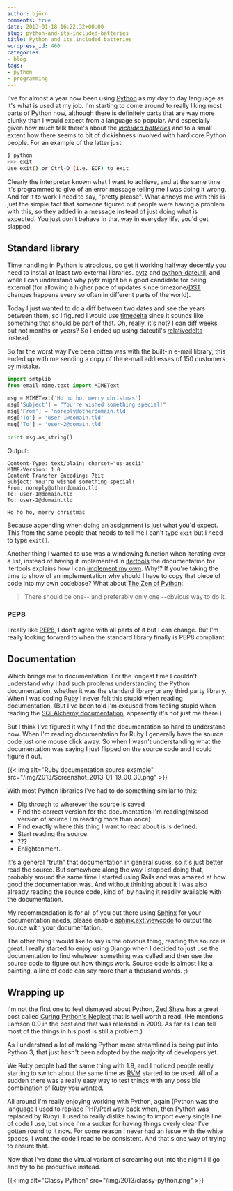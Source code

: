 ```yaml
---
author: björn
comments: true
date: 2013-01-18 16:22:32+00:00
slug: python-and-its-included-batteries
title: Python and its included batteries
wordpress_id: 460
categories:
- blog
tags:
- python
- programming
---
```


I've for almost a year now been using [Python] as my day to day language as it's
what is used at my job. I'm starting to come around to really liking most parts
of Python now, although there is definitely parts that are way more clunky than
I would expect from a language so popular. And especially given how much talk
there's about the _[included batteries]_ and to a small extent how there seems
to bit of dickishness involved with hard core Python people. For an example of
the latter just:

```bash
$ python  
>>> exit  
Use exit() or Ctrl-D (i.e. EOF) to exit
```

Clearly the interpreter known what I want to achieve, and at the same time it's
programmed to give of an error message telling me I was doing it wrong. And for
it to work I need to say, "pretty please". What annoys me with this is just the
simple fact that someone figured out people were having a problem with this, so
they added in a message instead of just doing what is expected. You just don't
behave in that way in everyday life, you'd get slapped.

## Standard library

Time handling in Python is atrocious, do get it working halfway decently you
need to install at least two external libraries. [pytz] and [python-dateutil],
and while I can understand why pytz might be a good candidate for being external
(for allowing a higher pace of updates since timezone/[DST] changes happens
every so often in different parts of the world).

Today I just wanted to do a diff between two dates and see the years between
them, so I figured I would use [timedelta] since it sounds like something that
should be part of that. Oh, really, it's not? I can diff weeks but not months or
years? So I ended up using dateutil's [relativedelta] instead.

So far the worst way I've been bitten was with the built-in e-mail library, this
ended up with me sending a copy of the e-mail addresses of 150 customers by
mistake.

```python
import smtplib
from email.mime.text import MIMEText
  
msg = MIMEText('Ho ho ho, merry christmas')
msg['Subject'] = "You're wished something special!"
msg['From'] = 'noreply@otherdomain.tld'
msg['To'] = 'user-1@domain.tld'
msg['To'] = 'user-2@domain.tld'
  
print msg.as_string()
```

Output:

```plain
Content-Type: text/plain; charset="us-ascii"
MIME-Version: 1.0
Content-Transfer-Encoding: 7bit
Subject: You're wished something special!
From: noreply@otherdomain.tld
To: user-1@domain.tld
To: user-2@domain.tld
   
Ho ho ho, merry christmas
```

Because appending when doing an assignment is just what you'd expect. This from
the same people that needs to tell me I can't type `exit` but I need to type
`exit()`.


Another thing I wanted to use was a windowing function when iterating over a
list, instead of having it implemented in [itertools] the documentation for
itertools explains how I can
[implement my own](http://docs.python.org/release/2.3.5/lib/itertools-example.html).
Why!? If you're taking the time to show of an implementation why should I have
to copy that piece of code into my own codebase? What about [The Zen of Python]:

> There should be one-- and preferably only one --obvious way to do it.

### PEP8

I really like [PEP8], I don't agree with all parts of it but I can change. But
I'm really looking forward to when the standard library finally is PEP8
compliant.

## Documentation

Which brings me to documentation. For the longest time I couldn't understand why
I had such problems understanding the Python documentation, whether it was the
standard library or any third party library. When I was coding [Ruby] I never
felt this stupid when reading documentation. (But I've been told I'm excused
from feeling stupid when reading the [SQLAlchemy documentation], apparently it's
not just me there.)

But I think I've figured it why I find the documentation so hard to understand
now. When I'm reading documentation for Ruby I generally have the source code
just one mouse click away. So when I wasn't understanding what the documentation
was saying I just flipped on the source code and I could figure it out.

{{< img alt="Ruby documentation source example" src="/img/2013/Screenshot_2013-01-19_00_30.png" >}}

With most Python libraries I've had to do something similar to this:

* Dig through to wherever the source is saved
* Find the correct version for the documentation I'm reading(missed version of source I'm reading more than once)
* Find exactly where this thing I want to read about is is defined. 
* Start reading the source
* ???
* Enlightenment.

It's a general "truth" that documentation in general sucks, so it's just better
read the source. But somewhere along the way I stopped doing that, probably
around the same time I started using Rails and was amazed at how good the
documentation was. And without thinking about it I was also already reading the
source code, kind of, by having it readily available with the documentation.

My recommendation is for all of you out there using [Sphinx] for your
documentation needs, please enable
[sphinx.ext.viewcode](http://sphinx-doc.org/latest/ext/viewcode.html) to output
the source with your documentation.

The other thing I would like to say is the obvious thing, reading the source is
great. I really started to enjoy using Django when I decided to just use the
documentation to find whatever something was called and then use the source code
to figure out how things work. Source code is almost like a painting, a line of
code can say more than a thousand words. ;)

## Wrapping up

I'm not the first one to feel dismayed about Python, [Zed Shaw] has a great post
called
[Curing Python's Neglect](http://zedshaw.com/essays/curing_pythons_neglect.html)
that is well worth a read. (He mentions Lamson 0.9 in the post and that was
released in 2009. As far as I can tell most of the things in his post is still a
problem.)

As I understand a lot of making Python more streamlined is being put into Python
3, that just hasn't been adopted by the majority of developers yet.

We Ruby people had the same thing with 1.9, and I noticed people really starting
to switch about the same time as [RVM] started to be used. All of a sudden there
was a really easy way to test things with any possible combination of Ruby you
wanted.

All around I'm really enjoying working with Python, again (Python was the
language I used to replace PHP/Perl way back when, then Python was replaced by
Ruby). I used to really dislike having to import every single line of code I
use, but since I'm a sucker for having things overly clear I've gotten round to
it now. For some reason I never had an issue with the white spaces, I want the
code I read to be consistent. And that's one way of trying to ensure that.

Now that I've done the virtual variant of screaming out into the night I'll go
and try to be productive instead.

{{< img alt="Classy Python" src="/img/2013/classy-python.png" >}}


[Ruby]:http://en.wikipedia.org/wiki/Ruby_(programming_language)
[Python]:http://en.wikipedia.org/wiki/Python_(programming_language)
[pytz]:http://pytz.sourceforge.net/
[python-dateutil]:http://labix.org/python-dateutil
[timedelta]:http://docs.python.org/2/library/datetime.html
[relativedelta]:http://labix.org/python-dateutil#head-ba5ffd4df8111d1b83fc194b97ebecf837add454
[DST]:http://en.wikipedia.org/wiki/DST
[itertools]:http://docs.python.org/2.7/library/itertools.html
[The Zen of Python]:http://www.python.org/dev/peps/pep-0020/
[Sphinx]:http://sphinx-doc.org/
[RVM]:https://rvm.io/
[included batteries]:http://www.python.org/about/
[PEP8]:http://www.python.org/dev/peps/pep-0008/
[SQLAlchemy documentation]:http://docs.sqlalchemy.org/
[Zed Shaw]: http://zedshaw.com/
